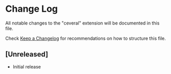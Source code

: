 # Change Log
All notable changes to the "ceveral" extension will be documented in this file.

Check [Keep a Changelog](http://keepachangelog.com/) for recommendations on how to structure this file.

## [Unreleased]
- Initial release